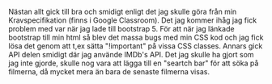 Nästan allt gick till bra och smidigt enligt det jag skulle göra från min Kravspecifikation (finns i Google Classroom). Det jag kommer ihåg jag fick problem med var när jag lade till bootstrap 5. För att när jag länkade bootstrap till min html så blev det massa bugs med min CSS kod och jag fick lösa det genom att t,ex sätta "!important" på vissa CSS classes. Annars gick API delen smidigt där jag använde IMDb's API. Det jag skulle ha gjort som jag inte gjorde, skulle nog vara att lägga till en "seartch bar" för att söka på filmerna, då mycket mera än bara de senaste filmerna visas.